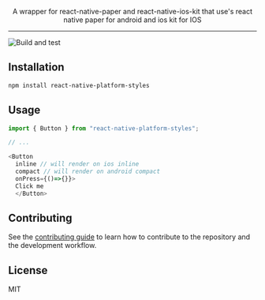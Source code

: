<p align="center">
  A wrapper for react-native-paper and react-native-ios-kit that use's react native paper for android and ios kit for IOS
</p>

---

![Build and test](https://github.com/jono-allen/react-native-platform-styles/workflows/Build%20and%20test/badge.svg)


## Installation

```sh
npm install react-native-platform-styles
```

## Usage

```js
import { Button } from "react-native-platform-styles";

// ...

<Button
  inline // will render on ios inline
  compact // will render on android compact
  onPress={()=>{}}>
  Click me
  </Button>
```

## Contributing

See the [contributing guide](CONTRIBUTING.md) to learn how to contribute to the repository and the development workflow.

## License

MIT
